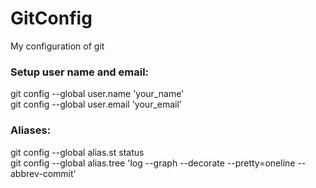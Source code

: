 # GitConfig
My configuration of git

### Setup user name and email:  
git config --global user.name 'your_name'  
git config --global user.email 'your_email'   

### Aliases:  
git config --global alias.st status  
git config --global alias.tree 'log --graph --decorate --pretty=oneline --abbrev-commit'  
